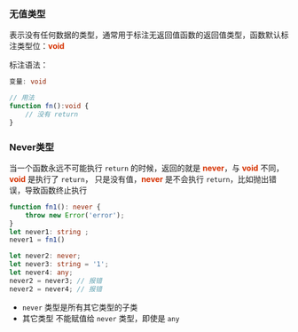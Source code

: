 ### 无值类型
表示没有任何数据的类型，通常用于标注无返回值函数的返回值类型，函数默认标注类型位：**<font color="#d63200">void</font>** 

标注语法：
```typescript 
变量: void

// 用法
function fn():void {
    // 没有 return
}
``` 
### Never类型
当一个函数永远不可能执行 ```return``` 的时候，返回的就是 **<font color="#d63200">never</font>**，与 **<font color="#d63200">void</font>**  不同，**<font color="#d63200">void</font>** 是执行了 ```return```， 只是没有值，**<font color="#d63200">never</font>** 是不会执行 ```return```，比如抛出错误，导致函数终止执行
```typescript 
function fn1(): never {
    throw new Error('error');
}
let never1: string ;
never1 = fn1()

let never2: never;
let never3: string = '1';
let never4: any;
never2 = never3; // 报错
never2 = never4; // 报错
```
- ```never``` 类型是所有其它类型的子类
- 其它类型 不能赋值给 ```never``` 类型，即使是 ```any```
